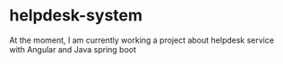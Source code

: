 # helpdesk-system
At the moment, I am currently working a project about helpdesk service with Angular and Java spring boot
